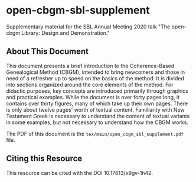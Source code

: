 # open-cbgm-sbl-supplement
Supplementary material for the SBL Annual Meeting 2020 talk "The open-cbgm Library: Design and Demonstration."

## About This Document
This document presents a brief introduction to the Coherence-Based Genealogical Method (CBGM), intended to bring newcomers and those in need of a refresher up to speed on the basics of the method. It is divided into sections organized around the core elements of the method. For didactic purposes, key concepts are introduced primarily through graphics and practical examples. While the document is over forty pages long, it contains over thirty figures, many of which take up their own pages. There is only about twelve pages' worth of textual content. Familiarity with New Testament Greek is necessary to understand the content of textual variants in some examples, but not necessary to understand how the CBGM works.

The PDF of this document is the `tex/main/open_cbgm_sbl_supplement.pdf` file.

## Citing this Resource

This resource can be cited with the DOI 10.17613/x9gv-1h42.